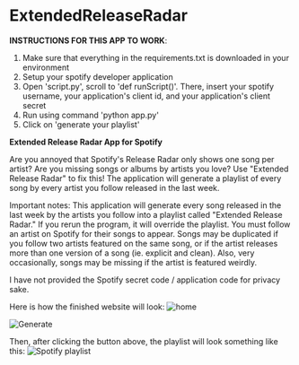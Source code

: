 # ExtendedReleaseRadar

**INSTRUCTIONS FOR THIS APP TO WORK**:
1. Make sure that everything in the requirements.txt is downloaded in your environment
2. Setup your spotify developer application 
3. Open 'script.py', scroll to 'def runScript()'. There, insert your spotify username, your application's client id, and your application's client secret
4. Run using command 'python app.py'
5. Click on 'generate your playlist'


**Extended Release Radar App for Spotify**

Are you annoyed that Spotify's Release Radar only shows one song per artist? Are you missing songs or albums by artists you love? Use "Extended Release Radar" to fix this! The application will generate a playlist of every song by every artist you follow released in the last week.

Important notes: This application will generate every song released in the last week by the artists you follow into a playlist called "Extended Release Radar." If you rerun the program, it will override the playlist. You must follow an artist on Spotify for their songs to appear. Songs may be duplicated if you follow two artists featured on the same song, or if the artist releases more than one version of a song (ie. explicit and clean). Also, very occasionally, songs may be missing if the artist is featured weirdly.

I have not provided the Spotify secret code / application code for privacy sake.


Here is how the finished website will look:
![home](https://user-images.githubusercontent.com/52160737/118577483-7bfb3d80-b758-11eb-8c51-33425cc4e7f4.PNG)

![Generate](https://user-images.githubusercontent.com/52160737/118577488-7e5d9780-b758-11eb-9ed6-34a2b31c6e7c.PNG)

Then, after clicking the button above, the playlist will look something like this:
![Spotify playlist](https://user-images.githubusercontent.com/52160737/118577492-80275b00-b758-11eb-96a7-21b9b2be3cf6.PNG)
